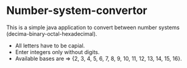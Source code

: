 # Number-system-convertor
This is a simple java application to convert between number systems (decima-binary-octal-hexadecimal).
- All letters have to be capial.
- Enter integers only without digits.
- Available bases are => {2, 3, 4, 5, 6, 7, 8, 9, 10, 11, 12, 13, 14, 15, 16}.
